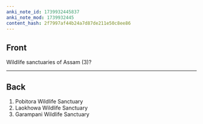```yaml
---
anki_note_id: 1739932445837
anki_note_mod: 1739932445
content_hash: 2f7997af44b24a7d87de211e50c8ee86
---
```


## Front

Wildlife sanctuaries of Assam (3)?

<hr/>

## Back

1. Pobitora Wildlife Sanctuary  
2. Laokhowa Wildlife Sanctuary  
3. Garampani Wildlife Sanctuary